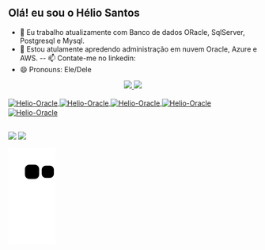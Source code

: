## Olá! eu sou o Hélio Santos

- 🔭 Eu trabalho atualizamente com Banco de dados ORacle, SqlServer, Postgresql e Mysql.
- 🌱 Estou atulamente apredendo administração em nuvem Oracle, Azure e AWS.
-- 📫 Contate-me no linkedin: 
- 😄 Pronouns: Ele/Dele

<div align="center">
  <a href="https://www.linkedin.com/in/hélio-santos-7688b157/">
  <img height="165em" src="https://github-readme-stats.vercel.app/api?username=elderhelio&show_icons=true&theme=dark&include_all_commits=true&count_private=true"/>
  <img height="165em" src="https://github-readme-stats.vercel.app/api/top-langs/?username=elderhelio&layout=compact&langs_count=7&theme=dark"/>
</div>

<div style="display: inline_block"><br>
  <img align="center" alt="Helio-Oracle" height="40" width="50" src="https://cdn.jsdelivr.net/gh/devicons/devicon/icons/oracle/oracle-original.svg">
  <img align="center" alt="Helio-Oracle" height="40" width="50" src="https://cdn.jsdelivr.net/gh/devicons/devicon/icons/postgresql/postgresql-plain-wordmark.svg">
  <img align="center" alt="Helio-Oracle" height="40" width="50" src="https://cdn.jsdelivr.net/gh/devicons/devicon/icons/mysql/mysql-original-wordmark.svg">
  <img align="center" alt="Helio-Oracle" height="40" width="50" src="https://cdn.jsdelivr.net/gh/devicons/devicon/icons/linux/linux-original.svg">
  <img align="center" alt="Helio-Oracle" height="40" width="50" src="https://cdn.jsdelivr.net/gh/devicons/devicon/icons/azure/azure-original-wordmark.svg">
</div>


  ##

  
<div> 
  <a href="https://peixeiranoconsoleti.wordpress.com" target="_blank"><img src="https://img.shields.io/badge/Blogger-FF5722?style=for-the-badge&logo=blogger&logoColor=white" target="_blank"></a> 
    <a href="https://www.linkedin.com/in/hélio-santos-7688b157/" target="_blank"><img src="https://img.shields.io/badge/-LinkedIn-%230077B5?style=for-the-badge&logo=linkedin&logoColor=white" target="_blank"></a> 
  
  ![Snake animation](https://github.com/rafaballerini/rafaballerini/blob/output/github-contribution-grid-snake.svg)
</div>
